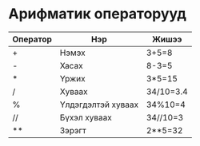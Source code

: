 # Арифматик операторууд
| Оператор  | Нэр  | Жишээ  |
|---|---|---|
| +  | Нэмэх  | 3+5=8  |
| -  | Хасах  | 8-3=5  |
| *  | Үржих  |  3*5=15 |
| /  | Хуваах  | 34/10=3.4  |
| %  | Үлдэгдэлтэй хуваах  | 34%10=4  |
| //  | Бүхэл хуваах  | 34//10=3  |
| **  | Зэрэгт  | 2**5=32  |
